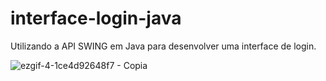 # interface-login-java

Utilizando a API SWING em Java para desenvolver uma interface de login. 














![ezgif-4-1ce4d92648f7 - Copia](https://user-images.githubusercontent.com/82125152/127951644-26c0e165-3e94-46ea-84b4-8927776463d4.gif)
